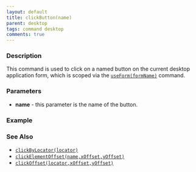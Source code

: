```yaml
---
layout: default
title: clickButton(name)
parent: desktop
tags: command desktop
comments: true
---
```


### Description
This command is used to click on a named button on the current desktop application form, which is scoped via the
[`useForm(formName)`](useForm(formName)) command.


### Parameters
- **name** - this parameter is the name of the button.


### Example


### See Also
- [`clickByLocator(locator)`](clickByLocator(locator))
- [`clickElementOffset(name,xOffset,yOffset)`](clickElementOffset(name,xOffset,yOffset))
- [`clickOffset(locator,xOffset,yOffset)`](clickOffset(locator,xOffset,yOffset))
